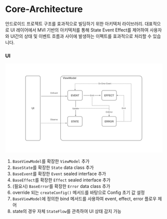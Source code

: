 # Core-Architecture
안드로이드 프로젝트 구조를 효과적으로 빌딩하기 위한 아키텍처 라이브러리.
대표적으로 UI 레이어에서 MVI 기반의 아키텍처를 통해 State Event Effect를 제어하여 사용자와 UI간의 상태 및 이벤트 흐름과 사이에 발생하는 이펙트를 효과적으로
처리할 수 있습니다.

### UI

![ui-architecture](assets/ui-architecture.jpeg)

1. `BaseViewModel`를 확장한 `ViewModel` 추가
2. `BaseState`를 확장한 `State` data class 추가
3. `BaseEvent`를 확장한 `Event` sealed interface 추가
4. `BaseEffect`를 확장한 `Effect` sealed interface 추가
5. (필요시) `BaseError`를 확장한 `Error` data class 추가
6. override 되는 `createConfig()` 메서드를 바탕으로 Config 초기 값 설정
7. `BaseViewModel`에 정의한 bind 메서드를 사용하여 event, effect, error 플로우 제어
8. state의 경우 자체 `StateFlow`를 관측하여 UI 상태 감지 가능
